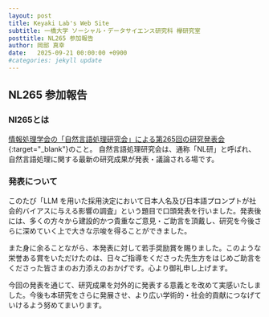 ```yaml
---
layout: post
title: Keyaki Lab's Web Site
subtitle: 一橋大学 ソーシャル・データサイエンス研究科 欅研究室
posttitle: NL265 参加報告
author: 岡部 真幸
date:   2025-09-21 00:00:00 +0900
#categories: jekyll update
---
```

## NL265 参加報告
### Nl265とは
[情報処理学会の「自然言語処理研究会」による第265回の研究発表会](https://www.ipsj.or.jp/kenkyukai/event/nl265.html){:target="_blank"}のこと。
自然言語処理研究会は、通称「NL研」と呼ばれ、自然言語処理に関する最新の研究成果が発表・議論される場です。

### 発表について
このたび「LLM を用いた採用決定において日本人名及び日本語プロンプトが社会的バイアスに与える影響の調査」という題目で口頭発表を行いました。発表後には、多くの方々から建設的かつ貴重なご意見・ご助言を頂戴し、研究を今後さらに深めていく上で大きな示唆を得ることができました。

また身に余ることながら、本発表に対して若手奨励賞を賜りました。このような栄誉ある賞をいただけたのは、日々ご指導をくださった先生方をはじめご助言をくださった皆さまのお力添えのおかげです。心より御礼申し上げます。

今回の発表を通じて、研究成果を対外的に発表する意義とを改めて実感いたしました。今後も本研究をさらに発展させ、より広い学術的・社会的貢献につなげていけるよう努めてまいります。

